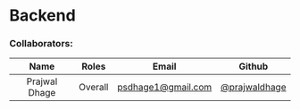 # Backend

### Collaborators:

| Name | Roles | Email | Github |
|:-:|:-:|:-:|:-:|
|Prajwal Dhage|Overall|psdhage1@gmail.com|[@prajwaldhage](https://github.com/prajwaldhage)
